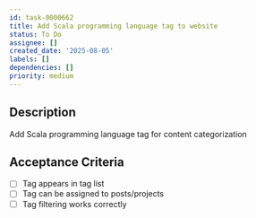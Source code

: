 ```yaml
---
id: task-0000662
title: Add Scala programming language tag to website
status: To Do
assignee: []
created_date: '2025-08-05'
labels: []
dependencies: []
priority: medium
---
```


## Description

Add Scala programming language tag for content categorization

## Acceptance Criteria

- [ ] Tag appears in tag list
- [ ] Tag can be assigned to posts/projects
- [ ] Tag filtering works correctly
